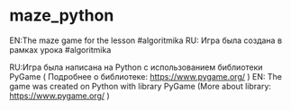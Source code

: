 # maze_python
EN:The maze game for the lesson #algoritmika
RU: Игра была создана в рамках урока #algoritmika


RU:Игра была написана на Python с использованием библиотеки PyGame ( Подробнее о библиотеке: https://www.pygame.org/ )
EN: The game was created on Python with library PyGame (More about library: https://www.pygame.org/ )


